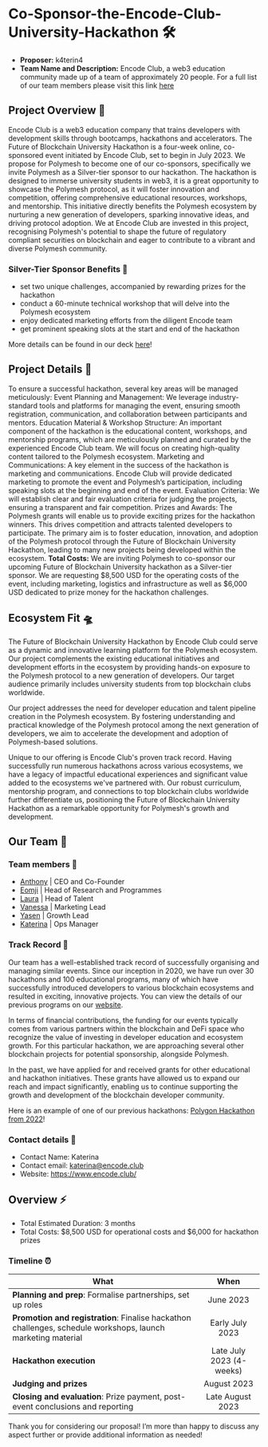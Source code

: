 # Co-Sponsor-the-Encode-Club-University-Hackathon 🛠️

* **Proposer:** k4terin4
* **Team Name and Description:** Encode Club, a web3 education community made up of a team of approximately 20 people. For a full list of our team members please visit this link [here](https://encodeclub.notion.site/Our-Team-Public-5c892eab37e9496ea84430d761317545)

## Project Overview :page_facing_up: 

Encode Club is a web3 education company that trains developers with development skills through bootcamps, hackathons and accelerators. The Future of Blockchain University Hackathon is a four-week online, co-sponsored event initiated by Encode Club, set to begin in July 2023. We propose for Polymesh to become one of our co-sponsors, specifically we invite Polymesh as a Silver-tier sponsor to our hackathon. The hackathon is designed to immerse university students in web3, it is a great opportunity to showcase the Polymesh protocol, as it will foster innovation and competition, offering comprehensive educational resources, workshops, and mentorship. 
This initiative directly benefits the Polymesh ecosystem by nurturing a new generation of developers, sparking innovative ideas, and driving protocol adoption. We at Encode Club are invested in this project, recognising Polymesh's potential to shape the future of regulatory compliant securities on blockchain and eager to contribute to a vibrant and diverse Polymesh community.

### Silver-Tier Sponsor Benefits 🩶
* set two unique challenges, accompanied by rewarding prizes for the hackathon
* conduct a 60-minute technical workshop that will delve into the Polymesh ecosystem
* enjoy dedicated marketing efforts from the diligent Encode team
* get prominent speaking slots at the start and end of the hackathon 

More details can be found in our deck [here](https://drive.google.com/file/d/1_qczAW2sPEMmydjAgM1B6wR0PL6K6fFm/view?usp=sharing)! 
 
## Project Details :nut_and_bolt:

To ensure a successful hackathon, several key areas will be managed meticulously:
Event Planning and Management: We leverage industry-standard tools and platforms for managing the event, ensuring smooth registration, communication, and collaboration between participants and mentors.
Education Material & Workshop Structure: An important component of the hackathon is the educational content, workshops, and mentorship programs, which are meticulously planned and curated by the experienced Encode Club team. We will focus on creating high-quality content tailored to the Polymesh ecosystem.
Marketing and Communications: A key element in the success of the hackathon is marketing and communications. Encode Club will provide dedicated marketing to promote the event and Polymesh’s participation, including speaking slots at the beginning and end of the event.
Evaluation Criteria: We will establish clear and fair evaluation criteria for judging the projects, ensuring a transparent and fair competition.
Prizes and Awards: The Polymesh grants will enable us to provide exciting prizes for the hackathon winners. This drives competition and attracts talented developers to participate.
The primary aim is to foster education, innovation, and adoption of the Polymesh protocol through the Future of Blockchain University Hackathon, leading to many new projects being developed within the ecosystem.
**Total Costs:** We are inviting Polymesh to co-sponsor our upcoming Future of Blockchain University hackathon as a Silver-tier sponsor. We are requesting $8,500 USD for the operating costs of the event, including marketing, logistics and infrastructure as well as $6,000 USD dedicated to prize money for the hackathon challenges.

## Ecosystem Fit 🛸
The Future of Blockchain University Hackathon by Encode Club could serve as a dynamic and innovative learning platform for the Polymesh ecosystem. Our project complements the existing educational initiatives and development efforts in the ecosystem by providing hands-on exposure to the Polymesh protocol to a new generation of developers.
Our target audience primarily includes university students from top blockchain clubs worldwide. 

Our project addresses the need for developer education and talent pipeline creation in the Polymesh ecosystem. By fostering understanding and practical knowledge of the Polymesh protocol among the next generation of developers, we aim to accelerate the development and adoption of Polymesh-based solutions.

Unique to our offering is Encode Club's proven track record. Having successfully run numerous hackathons across various ecosystems, we have a legacy of impactful educational experiences and significant value added to the ecosystems we've partnered with. Our robust curriculum, mentorship program, and connections to top blockchain clubs worldwide further differentiate us, positioning the Future of Blockchain University Hackathon as a remarkable opportunity for Polymesh's growth and development.

## Our Team 🚀

### Team members 👥
* [Anthony](https://twitter.com/anth0nybeaumont) | CEO and Co-Founder
* [Eomji](https://twitter.com/eomjipark) | Head of Research and Programmes
* [Laura](https://twitter.com/laura_wiltshire) | Head of Talent 
* [Vanessa](https://twitter.com/vanl0xic) | Marketing Lead
* [Yasen](https://twitter.com/yasen_gg) | Growth Lead
* [Katerina](https://twitter.com/katerinacab) | Ops Manager 

### Track Record 🪩
Our team has a well-established track record of successfully organising and managing similar events. Since our inception in 2020, we have run over 30 hackathons and 100 educational programs, many of which have successfully introduced developers to various blockchain ecosystems and resulted in exciting, innovative projects. You can view the details of our previous programs on our [website](https://www.encode.club/).

In terms of financial contributions, the funding for our events typically comes from various partners within the blockchain and DeFi space who recognize the value of investing in developer education and ecosystem growth. For this particular hackathon, we are approaching several other blockchain projects for potential sponsorship, alongside Polymesh.

In the past, we have applied for and received grants for other educational and hackathon initiatives. These grants have allowed us to expand our reach and impact significantly, enabling us to continue supporting the growth and development of the blockchain developer community.

Here is an example of one of our previous hackathons: [Polygon Hackathon from 2022](https://medium.com/encode-club/encode-x-polygon-hackathon-finale-prizewinners-and-summary-482a19848535)! 

### Contact details 📮
* Contact Name: Katerina
* Contact email: katerina@encode.club
* Website: https://www.encode.club/ 

## Overview ⚡️
* Total Estimated Duration: 3 months
* Total Costs: $8,500 USD for operational costs and $6,000 for hackathon prizes 

### Timeline ⏰

| What | When  | 
| ------------- |:-------------:| 
| **Planning and prep**: Formalise partnerships, set up roles  | June 2023 | 
| **Promotion and registration**: Finalise hackathon challenges, schedule workshops, launch marketing material  | Early July 2023 | 
| **Hackathon execution**  | Late July 2023  (4-weeks)    |  
| **Judging and prizes** | August 2023 |
| **Closing and evaluation**: Prize payment, post-event conclusions and reporting | Late August 2023 |   

Thank you for considering our proposal! I’m more than happy to discuss any aspect further or provide additional information as needed!
